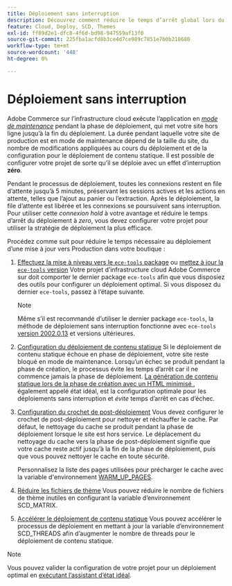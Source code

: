 ```yaml
---
title: Déploiement sans interruption
description: Découvrez comment réduire le temps d’arrêt global lors du déploiement d’Adobe Commerce sur des projets d’infrastructure cloud.
feature: Cloud, Deploy, SCD, Themes
exl-id: ff89d2e1-dfc8-4f6d-bd98-947559af13f0
source-git-commit: 225fba1acfd8b3ce4d7ce989c7851e7b0b218680
workflow-type: tm+mt
source-wordcount: '448'
ht-degree: 0%

---
```


# Déploiement sans interruption

Adobe Commerce sur l’infrastructure cloud exécute l’application en [_mode de maintenance_](https://experienceleague.adobe.com/docs/commerce-operations/configuration-guide/setup/application-modes.html#production-mode) pendant la phase de déploiement, qui met votre site hors ligne jusqu’à la fin du déploiement. La durée pendant laquelle votre site de production est en mode de maintenance dépend de la taille du site, du nombre de modifications appliquées au cours du déploiement et de la configuration pour le déploiement de contenu statique. Il est possible de configurer votre projet de sorte qu’il se déploie avec un effet d’interruption **zéro**.

Pendant le processus de déploiement, toutes les connexions restent en file d’attente jusqu’à 5 minutes, préservant les sessions actives et les actions en attente, telles que l’ajout au panier ou l’extraction. Après le déploiement, la file d’attente est libérée et les connexions se poursuivent sans interruption. Pour utiliser cette _connexion hold_ à votre avantage et réduire le temps d’arrêt du déploiement à _zero_, vous devez configurer votre projet pour utiliser la stratégie de déploiement la plus efficace.

Procédez comme suit pour réduire le temps nécessaire au déploiement d’une mise à jour vers Production dans votre boutique :

1. [ Effectuez la mise à niveau vers le `ece-tools` package](../dev-tools/install-package.md) ou [mettez à jour la `ece-tools` version](../dev-tools/update-package.md)
Votre projet d’infrastructure cloud Adobe Commerce sur doit comporter le dernier package `ece-tools` afin que vous disposiez des outils pour configurer un déploiement optimal. Si vous disposez du dernier `ece-tools`, passez à l’étape suivante.

   >[!NOTE]
   >
   >Même s’il est recommandé d’utiliser le dernier package `ece-tools`, la méthode de déploiement sans interruption fonctionne avec `ece-tools` [version 2002.0.13](../release-notes/cloud-release-archive.md#v2002013) et versions ultérieures.

1. [Configuration du déploiement de contenu statique](static-content.md)
Si le déploiement de contenu statique échoue en phase de déploiement, votre site reste bloqué en mode de maintenance. Lorsqu’un échec se produit pendant la phase de création, le processus évite les temps d’arrêt car il ne commence jamais la phase de déploiement. [La génération de contenu statique lors de la phase de création avec un HTML minimisé ](static-content.md#setting-the-scd-on-build), également appelé état idéal, est la configuration optimale pour les déploiements sans interruption et _évite_ temps d’arrêt en cas d’échec.

1. [Configuration du crochet de post-déploiement](../application/hooks-property.md)
Vous devez configurer le crochet de post-déploiement pour nettoyer et réchauffer le cache. Par défaut, le nettoyage du cache se produit pendant la phase de déploiement lorsque le site est hors service. Le déplacement du nettoyage du cache vers la phase de post-déploiement signifie que votre cache reste actif jusqu’à la fin de la phase de déploiement, puis que vous pouvez nettoyer le cache en toute sécurité.

   Personnalisez la liste des pages utilisées pour précharger le cache avec la variable d&#39;environnement [WARM_UP_PAGES](../environment/variables-post-deploy.md#warmuppages).

1. [Réduire les fichiers de thème](../environment/variables-deploy.md#scdmatrix)
Vous pouvez réduire le nombre de fichiers de thème inutiles en configurant la variable d’environnement SCD\_MATRIX.

1. [Accélérer le déploiement de contenu statique](../environment/variables-deploy.md#scdthreads)
Vous pouvez accélérer le processus de déploiement en mettant à jour la variable d’environnement SCD\_THREADS afin d’augmenter le nombre de threads pour le déploiement de contenu statique.

>[!NOTE]
>
>Vous pouvez valider la configuration de votre projet pour un déploiement optimal en [exécutant l’assistant d’état idéal](smart-wizards.md#verifying-an-ideal-configuration).

